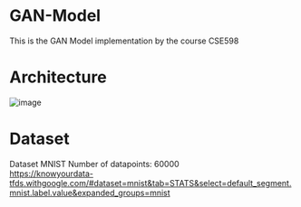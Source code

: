 # GAN-Model
This is the GAN Model implementation by the course CSE598

# Architecture
![image](https://user-images.githubusercontent.com/78866239/236276697-51fb42e0-9c82-495e-bbf7-f64e34a43598.png)


# Dataset
Dataset MNIST
    Number of datapoints: 60000  
https://knowyourdata-tfds.withgoogle.com/#dataset=mnist&tab=STATS&select=default_segment.mnist.label.value&expanded_groups=mnist 
